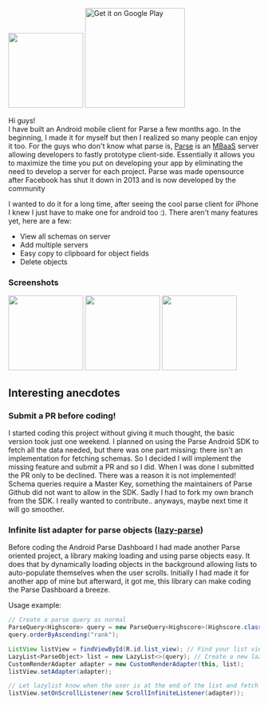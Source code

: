<img src="https://github.com/bitterbit/Parse-Dashboard-Android/raw/master/imgs/parse_dashboard_android.png" height=150></img>
<a href='https://play.google.com/store/apps/details?id=com.galtashma.parsedashboard&utm_source=github&pcampaignid=MKT-Other-global-all-co-prtnr-py-PartBadge-Mar2515-1'> <img alt='Get it on Google Play' width=200 src='https://play.google.com/intl/en_us/badges/images/generic/en_badge_web_generic.png'/></a>

Hi guys!  
I have built an Android mobile client for Parse a few months ago. In the beginning, I made it for myself but then I realized so many people can enjoy it too. 
For the guys who don't know what parse is, [Parse](https://parseplatform.org/) is an [MBaaS](https://en.wikipedia.org/wiki/Mobile_backend_as_a_service) server allowing developers to fastly prototype client-side. 
Essentially it allows you to maximize the time you put on developing your app by eliminating the need to develop a server for each project. 
Parse was made opensource after Facebook has shut it down in 2013 and is now developed by the community

I wanted to do it for a long time, after seeing the cool parse client for iPhone I knew I just have to make one for android too :). There aren't many features yet, here are a few:
- View all schemas on server
- Add multiple servers 
- Easy copy to clipboard for object fields
- Delete objects

### Screenshots 
<img src="https://github.com/bitterbit/Parse-Dashboard-Android/raw/master/imgs/device-2018-03-18-224304.png" width=150></img>
<img src="https://github.com/bitterbit/Parse-Dashboard-Android/raw/master/imgs/device-2018-03-18-223646.png" width=150></img>
<img src="https://github.com/bitterbit/Parse-Dashboard-Android/raw/master/imgs/device-2018-03-18-223736.png" width=150></img>

## Interesting anecdotes

### Submit a PR before coding!
I started coding this project without giving it much thought, the basic version took just one weekend. 
I planned on using the Parse Android SDK to fetch all the data needed, but there was one part missing: there isn't an implementation for fetching schemas. 
So I decided I will implement the missing feature and submit a PR and so I did. When I was done I submitted the PR only to be declined.
There was a reason it is not implemented! Schema queries require a Master Key, something the maintainers of Parse Github did not want to allow in the SDK.
Sadly I had to fork my own branch from the SDK. I really wanted to contribute.. anyways, maybe next time it will go smoother.

### Infinite list adapter for parse objects ([lazy-parse](https://github.com/bitterbit/LazyParse))
Before coding the Android Parse Dashboard I had made another Parse oriented project, a library making loading and using parse objects easy. 
It does that by dynamically loading objects in the background allowing lists to auto-populate themselves when the user scrolls. 
Initially I had made it for another app of mine but afterward, it got me, this library can make coding the Parse Dashboard a breeze.

Usage example: 
``` java
// Create a parse query as normal
ParseQuery<Highscore> query = new ParseQuery<Highscore>(Highscore.class);
query.orderByAscending("rank"); 

ListView listView = findViewById(R.id.list_view); // Find your list view
LazyList<ParseObject> list = new LazyList<>(query); // Create a new lazy list with the Highscores query
CustomRenderAdapter adapter = new CustomRenderAdapter(this, list);
listView.setAdapter(adapter);

// Let lazylist know when the user is at the end of the list and fetch more objects
listView.setOnScrollListener(new ScrollInfiniteListener(adapter));
```

